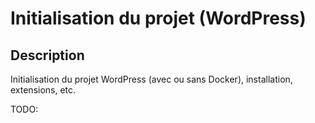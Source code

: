 # Initialisation du projet (WordPress)

## Description

Initialisation du projet WordPress (avec ou sans Docker), installation, extensions, etc.

TODO:
